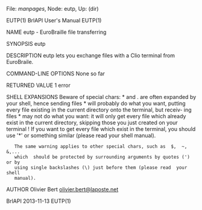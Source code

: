 File: *manpages*,  Node: eutp,  Up: (dir)

EUTP(1)                      BrlAPI User's Manual                      EUTP(1)



NAME
       eutp - EuroBraille file transferring

SYNOPSIS
       eutp

DESCRIPTION
       eutp lets you exchange files with a Clio terminal from EuroBraile.


COMMAND-LINE OPTIONS
       None so far


RETURNED VALUE
       1   error


SHELL EXPANSIONS
       Beware  of  special  chars:  *  and . are often expanded by your shell,
       hence sending files * will probably do what  you  want,  putting  every
       file  existing in the current directory onto the terminal, but  receiv-
       ing files * may not do what you want: it will only get every file which
       already exist in the current directory, skipping those you just created
       on your terminal !  If you want to get every file which  exist  in  the
       terminal,  you  should  use  '*' or something similar (please read your
       shell manual).

       The same warning applies to other special chars, such as  $,  ~,  &,...
       which  should be protected by surrounding arguments by quotes (') or by
       using single backslashes (\) just before them (please read  your  shell
       manual).


AUTHOR
       Olivier Bert <olivier.bert@laposte.net>



BrlAPI                            2013-11-13                           EUTP(1)
